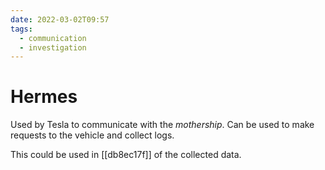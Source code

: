 ```yaml
---
date: 2022-03-02T09:57
tags:
  - communication
  - investigation
---
```


# Hermes

Used by Tesla to communicate with the *mothership*. Can be used to make requests to the vehicle and collect logs.

This could be used in [[db8ec17f]] of the collected data.
